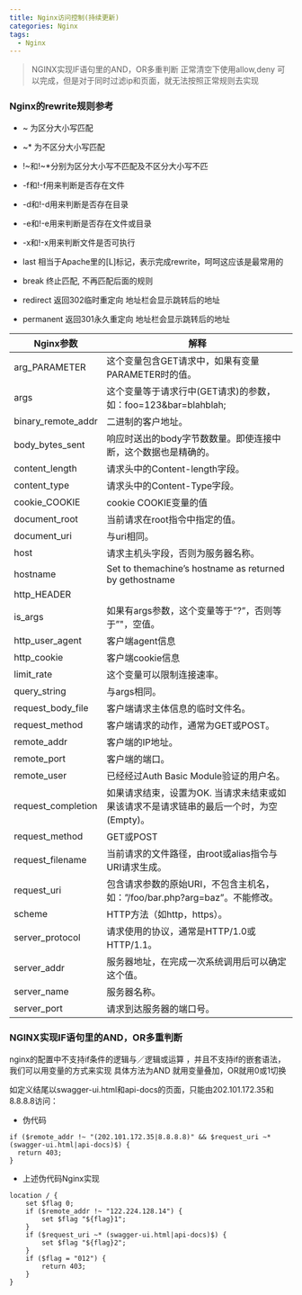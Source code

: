 ```yaml
---
title: Nginx访问控制(持续更新) 
categories: Nginx
tags:  
  - Nginx   
---
```


> NGINX实现IF语句里的AND，OR多重判断
> 正常清空下使用allow,deny 可以完成，但是对于同时过滤ip和页面，就无法按照正常规则去实现

### Nginx的rewrite规则参考
- ~ 为区分大小写匹配
- ~\* 为不区分大小写匹配
- !~和!~\*分别为区分大小写不匹配及不区分大小写不匹


- -f和!-f用来判断是否存在文件
- -d和!-d用来判断是否存在目录
- -e和!-e用来判断是否存在文件或目录
- -x和!-x用来判断文件是否可执行


- last 相当于Apache里的[L]标记，表示完成rewrite，呵呵这应该是最常用的
- break 终止匹配, 不再匹配后面的规则
- redirect 返回302临时重定向 地址栏会显示跳转后的地址
- permanent 返回301永久重定向 地址栏会显示跳转后的地址

|Nginx参数 | 解释 |
|- |---- |
arg_PARAMETER    | 这个变量包含GET请求中，如果有变量PARAMETER时的值。
args                    | 这个变量等于请求行中(GET请求)的参数，如：foo=123&bar=blahblah;
binary_remote_addr | 二进制的客户地址。
body_bytes_sent    | 响应时送出的body字节数数量。即使连接中断，这个数据也是精确的。
content_length    | 请求头中的Content-length字段。
content_type      | 请求头中的Content-Type字段。
cookie_COOKIE    | cookie COOKIE变量的值
document_root    | 当前请求在root指令中指定的值。
document_uri      | 与uri相同。
host                | 请求主机头字段，否则为服务器名称。
hostname          | Set to themachine’s hostname as returned by gethostname
http_HEADER      |   
is_args              | 如果有args参数，这个变量等于”?”，否则等于”"，空值。
http_user_agent    | 客户端agent信息
http_cookie          | 客户端cookie信息
limit_rate            | 这个变量可以限制连接速率。
query_string          | 与args相同。
request_body_file  | 客户端请求主体信息的临时文件名。
request_method    | 客户端请求的动作，通常为GET或POST。
remote_addr          | 客户端的IP地址。
remote_port          | 客户端的端口。
remote_user          | 已经经过Auth Basic Module验证的用户名。
request_completion | 如果请求结束，设置为OK. 当请求未结束或如果该请求不是请求链串的最后一个时，为空(Empty)。
request_method    | GET或POST
request_filename  | 当前请求的文件路径，由root或alias指令与URI请求生成。
request_uri          | 包含请求参数的原始URI，不包含主机名，如：”/foo/bar.php?arg=baz”。不能修改。
scheme                | HTTP方法（如http，https）。
server_protocol      | 请求使用的协议，通常是HTTP/1.0或HTTP/1.1。
server_addr          | 服务器地址，在完成一次系统调用后可以确定这个值。
server_name        | 服务器名称。
server_port          | 请求到达服务器的端口号。



### NGINX实现IF语句里的AND，OR多重判断
nginx的配置中不支持if条件的逻辑与／逻辑或运算 ，并且不支持if的嵌套语法，我们可以用变量的方式来实现
具体方法为AND 就用变量叠加，OR就用0或1切换

如定义结尾以swagger-ui.html和api-docs的页面，只能由202.101.172.35和8.8.8.8访问：

- 伪代码

```
if ($remote_addr !~ "(202.101.172.35|8.8.8.8)" && $request_uri ~* (swagger-ui.html|api-docs)$) {
  return 403;
}
```

- 上述伪代码Nginx实现

```
location / {
	set $flag 0;
    if ($remote_addr !~ "122.224.128.14") {
		set $flag "${flag}1";
	}
	if ($request_uri ~* (swagger-ui.html|api-docs)$) {
		set $flag "${flag}2";
	}
	if ($flag = "012") {
		return 403;
	}
}
```
